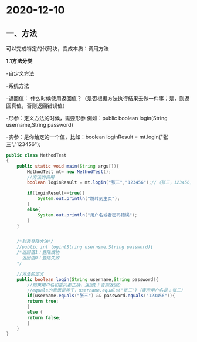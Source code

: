 # 2020-12-10

## 一、方法

可以完成特定的代码块，变成本质：调用方法

**1.1方法分类**

-自定义方法

-系统方法

-返回值：
什么时候使用返回值？（是否根据方法执行结果去做一件事；是，则返回真值，否则返回错误值）

-形参：定义方法的时候，需要形参  例如：public boolean login(String username,String password)

-实参：是你给定的一个值，比如：boolean loginResult = mt.login("张三","123456");

````java
public class MethodTest
{
	public static void main(String args[]){
		MethodTest mt= new MethodTest();
		//方法的调用
		boolean loginResult = mt.login("张三","123456");//（张三，123456）：是实参

		if(loginResult==true){
			System.out.println("跳转到主页");
		}
		else{
			System.out.println("用户名或者密码错误");
		}
	}


	/*封装登陆方法*/
	//public int login(String usernsme,String password){
	/*返回值1：登陆成功   
	  返回值0：登陆失败
	*/

	//方法的定义
	public boolean login(String username,String password){
		//如果用户名和密码都正确，返回1；否则返回0    
        //equals的意思是等于，username.equals("张三")（表示用户名是：张三）
		if(username.equals("张三") && password.equals("123456")){
		return true;
		}
		else {
		return false;
		}
	}
}
````